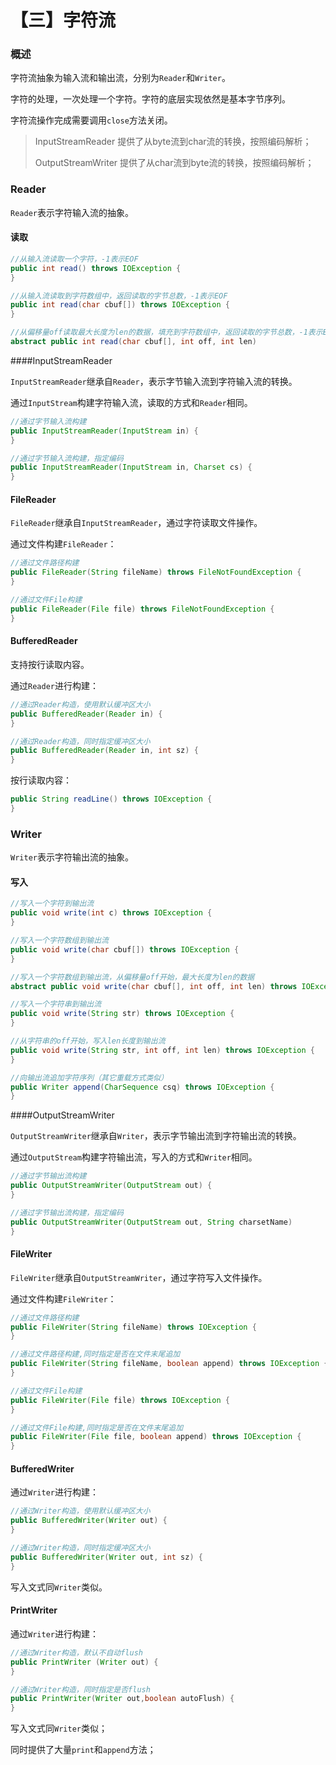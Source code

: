 # 【三】字符流

### 概述

字符流抽象为输入流和输出流，分别为`Reader`和`Writer`。

字符的处理，一次处理一个字符。字符的底层实现依然是基本字节序列。

字符流操作完成需要调用`close`方法关闭。

> InputStreamReader 提供了从byte流到char流的转换，按照编码解析；
>
> OutputStreamWriter 提供了从char流到byte流的转换，按照编码解析；

### Reader

`Reader`表示字符输入流的抽象。

#### 读取

```java
//从输入流读取一个字符，-1表示EOF
public int read() throws IOException {
}

//从输入流读取到字符数组中，返回读取的字节总数，-1表示EOF
public int read(char cbuf[]) throws IOException {
}

//从偏移量off读取最大长度为len的数据，填充到字符数组中，返回读取的字节总数，-1表示EOF
abstract public int read(char cbuf[], int off, int len)
```

####InputStreamReader

`InputStreamReader`继承自`Reader`，表示字节输入流到字符输入流的转换。

通过`InputStream`构建字符输入流，读取的方式和`Reader`相同。

```java
//通过字节输入流构建
public InputStreamReader(InputStream in) {
}

//通过字节输入流构建，指定编码
public InputStreamReader(InputStream in, Charset cs) {
}
```

#### FileReader

`FileReader`继承自`InputStreamReader`，通过字符读取文件操作。

通过文件构建`FileReader`：

```java
//通过文件路径构建
public FileReader(String fileName) throws FileNotFoundException {
}

//通过文件File构建
public FileReader(File file) throws FileNotFoundException {
}
```

#### BufferedReader

支持按行读取内容。

通过`Reader`进行构建：

```java
//通过Reader构造，使用默认缓冲区大小
public BufferedReader(Reader in) {
}

//通过Reader构造，同时指定缓冲区大小
public BufferedReader(Reader in, int sz) {
}
```

按行读取内容：

```java
public String readLine() throws IOException {
}
```

### Writer

`Writer`表示字符输出流的抽象。

#### 写入

```java
//写入一个字符到输出流
public void write(int c) throws IOException {
}

//写入一个字符数组到输出流
public void write(char cbuf[]) throws IOException {
}

//写入一个字符数组到输出流，从偏移量off开始，最大长度为len的数据
abstract public void write(char cbuf[], int off, int len) throws IOException;

//写入一个字符串到输出流
public void write(String str) throws IOException {
}

//从字符串的off开始，写入len长度到输出流
public void write(String str, int off, int len) throws IOException {
}

//向输出流追加字符序列（其它重载方式类似）
public Writer append(CharSequence csq) throws IOException {
}
```

####OutputStreamWriter

`OutputStreamWriter`继承自`Writer`，表示字节输出流到字符输出流的转换。

通过`OutputStream`构建字符输出流，写入的方式和`Writer`相同。

```java
//通过字节输出流构建
public OutputStreamWriter(OutputStream out) {
}

//通过字节输出流构建，指定编码
public OutputStreamWriter(OutputStream out, String charsetName)
}
```

#### FileWriter

`FileWriter`继承自`OutputStreamWriter`，通过字符写入文件操作。

通过文件构建`FileWriter`：

```java
//通过文件路径构建
public FileWriter(String fileName) throws IOException {
}

//通过文件路径构建,同时指定是否在文件末尾追加
public FileWriter(String fileName, boolean append) throws IOException {
}

//通过文件File构建
public FileWriter(File file) throws IOException {
}

//通过文件File构建,同时指定是否在文件末尾追加
public FileWriter(File file, boolean append) throws IOException {
}
```

#### BufferedWriter

通过`Writer`进行构建：

```java
//通过Writer构造，使用默认缓冲区大小
public BufferedWriter(Writer out) {
}

//通过Writer构造，同时指定缓冲区大小
public BufferedWriter(Writer out, int sz) {
}
```

写入文式同`Writer`类似。

#### PrintWriter

通过`Writer`进行构建：

```java
//通过Writer构造，默认不自动flush
public PrintWriter (Writer out) {
}

//通过Writer构造，同时指定是否flush
public PrintWriter(Writer out,boolean autoFlush) {
}
```

写入文式同`Writer`类似；

同时提供了大量`print`和`append`方法；